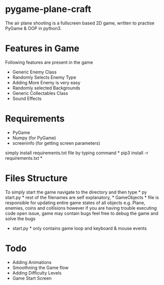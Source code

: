 # pygame-plane-craft
The air plane shooting is a fullscreen based 2D game, written to practise PyGame & OOP in python3.

# Features in Game
Following features are present in the game
- Generic Enemy Class
- Randomly Selects Enemy Type
- Adding More Enemy is very easy
- Randomly selected Backgrounds
- Generic Collectables Class
- Sound Effects

# Requirements
- PyGame
- Numpy (for PyGame)
- screeninfo (for getting screen parameters)

simply install requirements.txt file by typing command * pip3 install -r requirements.txt *

# Files Structure
To simply start the game navigate to the directory and then type * py start.py *
rest of the filenames are self explanatory, * GameObjects * file is responsible for updating entire game states of all objects e.g. Plane, enemies, coins and collisions however if you are having trouble executing code open issue, game may contain bugs feel free to debug the game and solve the bugs
* start.py * only contains game loop and keyboard & mouse events

# Todo
- Adding Animations
- Smoothning the Game flow
- Adding Difficulty Levels
- Game Start Screen
